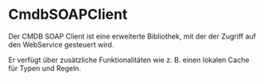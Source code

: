 ﻿# CmdbSOAPClient

Der CMDB SOAP Client ist eine erweiterte Bibliothek, mit der der Zugriff auf den WebService gesteuert wird.

Er verfügt über zusätzliche Funktionalitäten wie z. B. einen lokalen Cache für Typen und Regeln.
